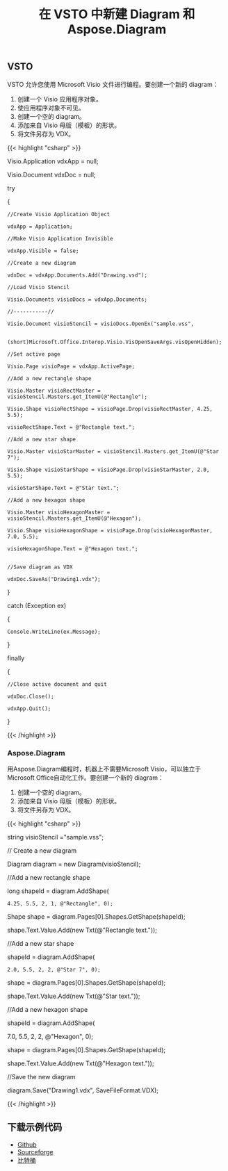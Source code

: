 ﻿---
title: 在 VSTO 中新建 Diagram 和 Aspose.Diagram
type: docs
weight: 110
url: /zh/net/create-a-new-diagram-in-vsto-and-aspose-diagram/
---
## **VSTO**
VSTO 允许您使用 Microsoft Visio 文件进行编程。要创建一个新的 diagram：

1. 创建一个 Visio 应用程序对象。
1. 使应用程序对象不可见。
1. 创建一个空的 diagram。
1. 添加来自 Visio 母版（模板）的形状。
1. 将文件另存为 VDX。

{{< highlight "csharp" >}}

 Visio.Application vdxApp = null;

Visio.Document vdxDoc = null;

try

{

	//Create Visio Application Object

	vdxApp = Application;

	//Make Visio Application Invisible

	vdxApp.Visible = false;

	//Create a new diagram

	vdxDoc = vdxApp.Documents.Add("Drawing.vsd");

	//Load Visio Stencil

	Visio.Documents visioDocs = vdxApp.Documents;

	//-----------//

	Visio.Document visioStencil = visioDocs.OpenEx("sample.vss",

		(short)Microsoft.Office.Interop.Visio.VisOpenSaveArgs.visOpenHidden);

	//Set active page

	Visio.Page visioPage = vdxApp.ActivePage;

	//Add a new rectangle shape

	Visio.Master visioRectMaster = visioStencil.Masters.get_ItemU(@"Rectangle");

	Visio.Shape visioRectShape = visioPage.Drop(visioRectMaster, 4.25, 5.5);

	visioRectShape.Text = @"Rectangle text.";

	//Add a new star shape

	Visio.Master visioStarMaster = visioStencil.Masters.get_ItemU(@"Star 7");

	Visio.Shape visioStarShape = visioPage.Drop(visioStarMaster, 2.0, 5.5);

	visioStarShape.Text = @"Star text.";

	//Add a new hexagon shape

	Visio.Master visioHexagonMaster = visioStencil.Masters.get_ItemU(@"Hexagon");

	Visio.Shape visioHexagonShape = visioPage.Drop(visioHexagonMaster, 7.0, 5.5);

	visioHexagonShape.Text = @"Hexagon text.";


	//Save diagram as VDX

	vdxDoc.SaveAs("Drawing1.vdx");

}

catch (Exception ex)

{

	Console.WriteLine(ex.Message);

}

finally

{

	//Close active document and quit

	vdxDoc.Close();

	vdxApp.Quit();

}

{{< /highlight >}}
### **Aspose.Diagram**
用Aspose.Diagram编程时，机器上不需要Microsoft Visio，可以独立于Microsoft Office自动化工作。要创建一个新的 diagram：

1. 创建一个空的 diagram。
1. 添加来自 Visio 母版（模板）的形状。
1. 将文件另存为 VDX。

{{< highlight "csharp" >}}

 string visioStencil ="sample.vss";

// Create a new diagram

Diagram diagram = new Diagram(visioStencil);

//Add a new rectangle shape

long shapeId = diagram.AddShape(

	4.25, 5.5, 2, 1, @"Rectangle", 0);

Shape shape = diagram.Pages[0].Shapes.GetShape(shapeId);

shape.Text.Value.Add(new Txt(@"Rectangle text."));

//Add a new star shape

shapeId = diagram.AddShape(

	2.0, 5.5, 2, 2, @"Star 7", 0);

shape = diagram.Pages[0].Shapes.GetShape(shapeId);

shape.Text.Value.Add(new Txt(@"Star text."));

//Add a new hexagon shape

shapeId = diagram.AddShape(

7.0, 5.5, 2, 2, @"Hexagon", 0);

shape = diagram.Pages[0].Shapes.GetShape(shapeId);

shape.Text.Value.Add(new Txt(@"Hexagon text."));

//Save the new diagram

diagram.Save("Drawing1.vdx", SaveFileFormat.VDX);


{{< /highlight >}}
## **下载示例代码**
- [Github](https://github.com/asposemarketplace/Aspose_for_VSTO/tree/master/Aspose.Diagram%20Vs%20VSTO%20Visio/Create%20a%20New%20Diagram)
- [Sourceforge](https://sourceforge.net/projects/asposevsto/files/Aspose.Diagram%20Vs%20VSTO%20Visio/Create%20a%20New%20Diagram%20%28Aspose.Diagram%29.zip/download)
- [比特桶](https://bitbucket.org/asposemarketplace/aspose-for-vsto/src/master/Aspose.Diagram%20Vs%20VSTO%20Visio/Create%20a%20New%20Diagram/)
